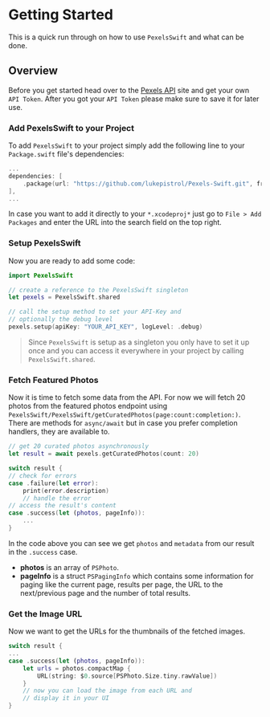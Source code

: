 # Getting Started

This is a quick run through on how to use ``PexelsSwift`` and what can be done.

## Overview

Before you get started head over to the [Pexels API](https://www.pexels.com/api) site and get your own `API Token`. After you got your `API Token` please make sure to save it for later use.

### Add PexelsSwift to your Project

To add ``PexelsSwift`` to your project simply add the following line to your `Package.swift` file's dependencies:

```swift
...
dependencies: [
    .package(url: "https://github.com/lukepistrol/Pexels-Swift.git", from: "0.1.0")
],
...
```

In case you want to add it directly to your `*.xcodeproj*` just go to `File > Add Packages` and enter the URL into the search field on the top right.

### Setup PexelsSwift

Now you are ready to add some code:

```swift
import PexelsSwift

// create a reference to the PexelsSwift singleton
let pexels = PexelsSwift.shared

// call the setup method to set your API-Key and 
// optionally the debug level
pexels.setup(apiKey: "YOUR_API_KEY", logLevel: .debug)
```

> Since ``PexelsSwift`` is setup as a singleton you only have to set it up once and you can access it everywhere in your project by calling `PexelsSwift.shared`.

### Fetch Featured Photos

Now it is time to fetch some data from the API. For now we will fetch 20 photos from the featured photos endpoint using ``PexelsSwift/PexelsSwift/getCuratedPhotos(page:count:completion:)``. There are methods for `async/await` but in case you prefer completion handlers, they are available to.

```swift
// get 20 curated photos asynchronously
let result = await pexels.getCuratedPhotos(count: 20)

switch result {
// check for errors
case .failure(let error):
    print(error.description)
    // handle the error
// access the result's content
case .success(let (photos, pageInfo)):
    ...
}
```

In the code above you can see we get `photos` and `metadata` from our result in the `.success` case.

- **photos** is an array of ``PSPhoto``.
- **pageInfo** is a struct ``PSPagingInfo`` which contains some information for paging like the current page, results per page, the URL to the next/previous page and the number of total results.

### Get the Image URL

Now we want to get the URLs for the thumbnails of the fetched images.

```swift
switch result {
...
case .success(let (photos, pageInfo)):
    let urls = photos.compactMap { 
        URL(string: $0.source[PSPhoto.Size.tiny.rawValue]) 
    }
    // now you can load the image from each URL and 
    // display it in your UI
}
```
